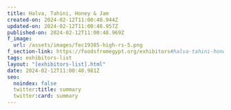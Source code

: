 ```yaml
---
title: Halva, Tahini, Honey & Jam
created-on: 2024-02-12T11:00:48.944Z
updated-on: 2024-02-12T11:00:48.957Z
published-on: 2024-02-12T11:00:48.969Z
f_image:
  url: /assets/images/fec19385-high-rs-5.png
f_section-link: https://foodsfromegypt.org/exhibitors#halva-tahini-honey-jam
tags: exhibitors-list
layout: "[exhibitors-list].html"
date: 2024-02-12T11:00:48.981Z
seo:
  noindex: false
  twitter:title: summary
  twitter:card: summary
---
```

